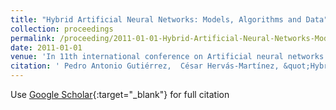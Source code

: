 ```yaml
---
title: "Hybrid Artificial Neural Networks: Models, Algorithms and Data"
collection: proceedings
permalink: /proceeding/2011-01-01-Hybrid-Artificial-Neural-Networks-Models-Algorithms-and-Data
date: 2011-01-01
venue: 'In 11th international conference on Artificial neural networks IWANN&apos;11'
citation: ' Pedro Antonio Gutiérrez,  César Hervás-Martínez, &quot;Hybrid Artificial Neural Networks: Models, Algorithms and Data.&quot; In 11th international conference on Artificial neural networks IWANN&amp;apos;11, Vol.II, 2011, pp.177-184.'
---
```

Use [Google Scholar](https://scholar.google.com/scholar?q=Hybrid+Artificial+Neural+Networks:+Models,+Algorithms+and+Data){:target="_blank"} for full citation